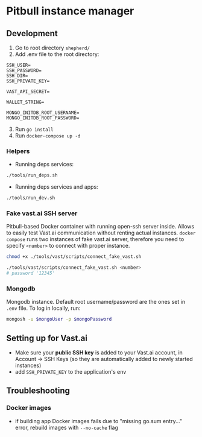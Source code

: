 # Pitbull instance manager

## Development
1. Go to root directory `shepherd/`
2. Add .env file to the root directory:
```
SSH_USER=
SSH_PASSWORD=
SSH_DIR=
SSH_PRIVATE_KEY=

VAST_API_SECRET=

WALLET_STRING=

MONGO_INITDB_ROOT_USERNAME=
MONGO_INITDB_ROOT_PASSWORD=

```
3. Run `go install`
4. Run `docker-compose up -d`

### Helpers
- Running deps services:
```bash
./tools/run_deps.sh
```

- Running deps services and apps:
```bash
./tools/run_dev.sh 
```

### Fake vast.ai SSH server
Pitbull-based Docker container with running open-ssh server inside. Allows to easily test Vast.ai communication without renting actual instances.
`docker compose` runs two instances of fake vast.ai server, therefore you need to specify `<number>` to connect with proper instance.

```bash
chmod +x ./tools/vast/scripts/connect_fake_vast.sh

./tools/vast/scripts/connect_fake_vast.sh <number>
# password '12345'
```

### Mongodb
Mongodb instance. Default root username/password are the ones set in `.env` file. To log in locally, run:
```bash
mongosh -u $mongoUser -p $mongoPassword
```

## Setting up for Vast.ai
- Make sure your **public SSH key** is added to your Vast.ai account, in Account -> SSH Keys (so they are automatically added to newly started instances)
- add `SSH_PRIVATE_KEY` to the application's env

## Troubleshooting

### Docker images
- if building app Docker images fails due to "missing go.sum entry..." error, rebuild images with `--no-cache` flag
